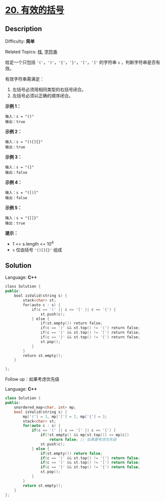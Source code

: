 # [20\. 有效的括号](https://leetcode.cn/problems/valid-parentheses/)

## Description

Difficulty: **简单**  

Related Topics: [栈](https://leetcode.cn/tag/stack/), [字符串](https://leetcode.cn/tag/string/)


给定一个只包括 `'('`，`')'`，`'{'`，`'}'`，`'['`，`']'` 的字符串 `s` ，判断字符串是否有效。

有效字符串需满足：

1.  左括号必须用相同类型的右括号闭合。
2.  左括号必须以正确的顺序闭合。

**示例 1：**

```
输入：s = "()"
输出：true
```

**示例 2：**

```
输入：s = "()[]{}"
输出：true
```

**示例 3：**

```
输入：s = "(]"
输出：false
```

**示例 4：**

```
输入：s = "([)]"
输出：false
```

**示例 5：**

```
输入：s = "{[]}"
输出：true
```

**提示：**

*   1 <= s.length <= 10<sup>4</sup>
*   `s` 仅由括号 `'()[]{}'` 组成


## Solution

Language: **C++**

```c++
class Solution {
public:
    bool isValid(string s) {
        stack<char> st;
        for(auto c : s) {
            if(c == '(' || c == '[' || c == '{') {
                st.push(c);
            } else {
                if(st.empty()) return false;
                if(c == ')' && st.top() != '(') return false;
                if(c == ']' && st.top() != '[') return false;
                if(c == '}' && st.top() != '{') return false;
                st.pop();
            }
        }
        return st.empty();
    }

};
```

Follow up：如果考虑优先级

Language: **C++**

```c++
class Solution {
public:
    unordered_map<char, int> mp;
    bool isValid(string s) {
        mp['('] = 1, mp['['] = 2, mp['{'] = 3;
        stack<char> st;
        for(auto c : s) {
            if(c == '(' || c == '[' || c == '{') {
                if(!st.empty() && mp[st.top()] <= mp[c]) 
                    return false; // 如果要考虑优先级
                st.push(c);
            } else {
                if(st.empty()) return false;
                if(c == ')' && st.top() != '(') return false;
                if(c == ']' && st.top() != '[') return false;
                if(c == '}' && st.top() != '{') return false;
                st.pop();
            }
        }
        return st.empty();
    }
};
```
